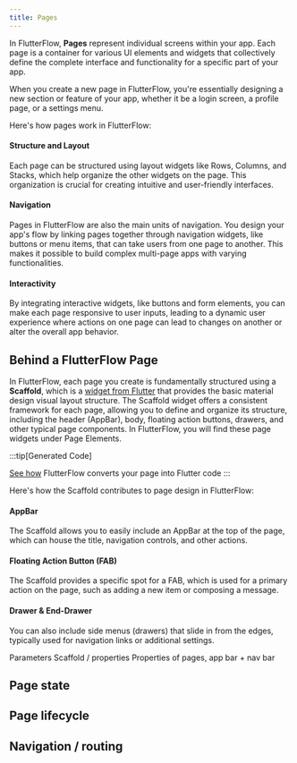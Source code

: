```yaml
---
title: Pages
---
```


In FlutterFlow, **Pages** represent individual screens within your app. Each
page is
a container for various UI elements and widgets that collectively define the
complete interface and functionality for a specific part of your app.

When you
create a new page in FlutterFlow, you're essentially designing a new section or
feature of your app, whether it be a login screen, a profile page, or a settings
menu.

Here's how pages work in FlutterFlow:

#### Structure and Layout

Each page can be structured using layout widgets like
Rows, Columns, and Stacks, which help organize the other widgets on the page.
This organization is crucial for creating intuitive and user-friendly
interfaces.

#### Navigation

Pages in FlutterFlow are also the main units of navigation. You
design your app's flow by linking pages together through navigation widgets,
like buttons or menu items, that can take users from one page to another. This
makes it possible to build complex multi-page apps with varying functionalities.

#### Interactivity

By integrating interactive widgets, like buttons and form
elements, you can make each page responsive to user inputs, leading to a dynamic
user experience where actions on one page can lead to changes on another or
alter the overall app behavior.

## Behind a FlutterFlow Page

In FlutterFlow, each page you create is fundamentally structured using a
**Scaffold**, which is
a [widget from Flutter](https://api.flutter.dev/flutter/material/Scaffold-class.html)
that provides the basic material design
visual layout structure. The Scaffold widget offers a consistent framework for
each page, allowing you to define and organize its structure, including the
header (AppBar), body, floating action buttons, drawers, and other typical page
components. In FlutterFlow, you will find these page widgets under Page
Elements.

:::tip[Generated Code]

[See how](generated-code.md) FlutterFlow converts your page into Flutter
code
:::

Here's how the Scaffold contributes to page design in FlutterFlow:

#### AppBar

The Scaffold allows you to easily include an AppBar at the top of the page,
which can house the title, navigation controls, and other actions.

#### Floating Action Button (FAB)

The Scaffold provides a specific spot for a FAB, which is used for a primary
action on the page, such as adding a new item or composing a message.

#### Drawer & End-Drawer

You can also include side menus (drawers) that slide in from the edges,
typically used for navigation links or additional settings.

Parameters
Scaffold / properties Properties of pages, app bar + nav bar

## Page state

## Page lifecycle

## Navigation / routing	
	
